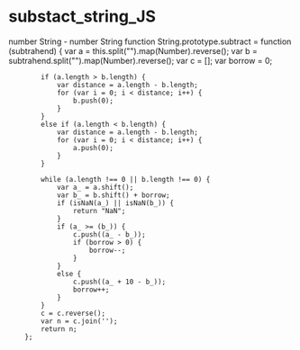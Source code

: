 # substact_string_JS
number String - number String function
        String.prototype.subtract = function (subtrahend) {
            var a = this.split("").map(Number).reverse();
            var b = subtrahend.split("").map(Number).reverse();
            var c = [];
            var borrow = 0;

            if (a.length > b.length) {
                var distance = a.length - b.length;
                for (var i = 0; i < distance; i++) {
                    b.push(0);
                }
            }
            else if (a.length < b.length) {
                var distance = a.length - b.length;
                for (var i = 0; i < distance; i++) {
                    a.push(0);
                }
            }

            while (a.length !== 0 || b.length !== 0) {
                var a_ = a.shift();
                var b_ = b.shift() + borrow;
                if (isNaN(a_) || isNaN(b_)) {
                    return "NaN";
                }
                if (a_ >= (b_)) {
                    c.push((a_ - b_));
                    if (borrow > 0) {
                        borrow--;
                    }
                }
                else {
                    c.push((a_ + 10 - b_));
                    borrow++;
                }
            }
            c = c.reverse();
            var n = c.join('');
            return n;
        };
